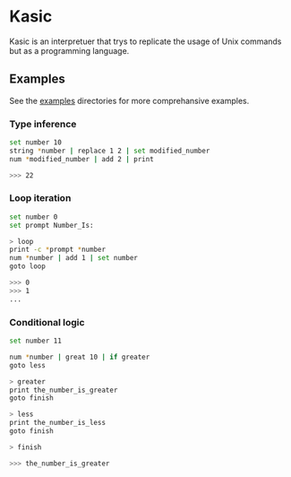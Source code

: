 # Kasic
Kasic is an interpretuer that trys to replicate the usage of Unix commands but as a programming language.

## Examples
See the [examples](https://github.com/jackdelahunt/Kasic/tree/main/kasic/Examples) directories for more comprehansive examples.

### Type inference
```bash
set number 10
string *number | replace 1 2 | set modified_number
num *modified_number | add 2 | print

>>> 22
```
### Loop iteration
```bash
set number 0
set prompt Number_Is:

> loop
print -c *prompt *number
num *number | add 1 | set number
goto loop

>>> 0
>>> 1
...
```

### Conditional logic
```bash
set number 11

num *number | great 10 | if greater
goto less

> greater
print the_number_is_greater
goto finish

> less
print the_number_is_less
goto finish

> finish

>>> the_number_is_greater
```
